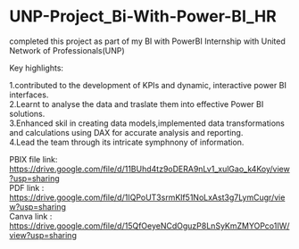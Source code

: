 # UNP-Project_Bi-With-Power-BI_HR

completed this project as part of my BI with PowerBI Internship with United Network of Professionals(UNP)

Key highlights:

1.contributed to the development of KPIs and dynamic, interactive power BI interfaces.           
2.Learnt to analyse the data and traslate them into effective Power BI solutions.                      
3.Enhanced skil in creating data models,implemented data transformations and calculations using DAX for accurate analysis and reporting.       
4.Lead the team through its intricate symphnony of information.           

PBIX file link: https://drive.google.com/file/d/11BUhd4tz9oDERA9nLv1_xulGao_k4Koy/view?usp=sharing          
PDF link : https://drive.google.com/file/d/1IQPoUT3srmKlf51NoLxAst3g7LymCugr/view?usp=sharing             
Canva link : https://drive.google.com/file/d/15QfOeyeNCdOguzP8LnSyKmZMYOPco1IW/view?usp=sharing

